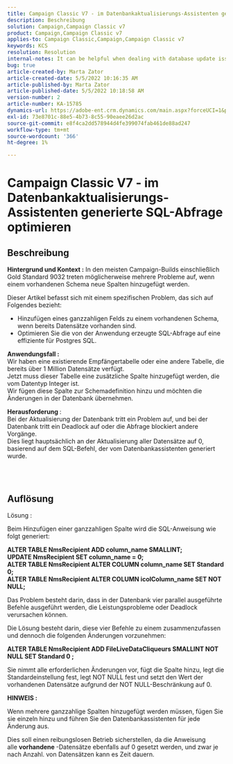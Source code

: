 ```yaml
---
title: Campaign Classic V7 - im Datenbankaktualisierungs-Assistenten generierte SQL-Abfrage optimieren
description: Beschreibung
solution: Campaign,Campaign Classic v7
product: Campaign,Campaign Classic v7
applies-to: Campaign Classic,Campaign,Campaign Classic v7
keywords: KCS
resolution: Resolution
internal-notes: It can be helpful when dealing with database update issues with big tables
bug: true
article-created-by: Marta Zator
article-created-date: 5/5/2022 10:16:35 AM
article-published-by: Marta Zator
article-published-date: 5/5/2022 10:18:58 AM
version-number: 2
article-number: KA-15785
dynamics-url: https://adobe-ent.crm.dynamics.com/main.aspx?forceUCI=1&pagetype=entityrecord&etn=knowledgearticle&id=e810bb6a-5ccc-ec11-a7b5-6045bd00dbbc
exl-id: 73e8701c-88e5-4b73-8c55-90eaee26d2ac
source-git-commit: e8f4ca2dd578944d4fe399074fab461de88ad247
workflow-type: tm+mt
source-wordcount: '366'
ht-degree: 1%

---
```


# Campaign Classic V7 - im Datenbankaktualisierungs-Assistenten generierte SQL-Abfrage optimieren

## Beschreibung


<b>Hintergrund und Kontext :</b>
In den meisten Campaign-Builds einschließlich Gold Standard 9032 treten möglicherweise mehrere Probleme auf, wenn einem vorhandenen Schema neue Spalten hinzugefügt werden.

Dieser Artikel befasst sich mit einem spezifischen Problem, das sich auf Folgendes bezieht:

- Hinzufügen eines ganzzahligen Felds zu einem vorhandenen Schema, wenn bereits Datensätze vorhanden sind.
- Optimieren Sie die von der Anwendung erzeugte SQL-Abfrage auf eine effiziente für Postgres SQL.


<b>Anwendungsfall :</b> 
<br>Wir haben eine existierende Empfängertabelle oder eine andere Tabelle, die bereits über 1 Million Datensätze verfügt.
<br>Jetzt muss dieser Tabelle eine zusätzliche Spalte hinzugefügt werden, die vom Datentyp Integer ist.
<br>Wir fügen diese Spalte zur Schemadefinition hinzu und möchten die Änderungen in der Datenbank übernehmen.

<b>Herausforderung </b>:
<br>Bei der Aktualisierung der Datenbank tritt ein Problem auf, und bei der Datenbank tritt ein Deadlock auf oder die Abfrage blockiert andere Vorgänge.
<br>Dies liegt hauptsächlich an der Aktualisierung aller Datensätze auf 0, basierend auf dem SQL-Befehl, der vom Datenbankassistenten generiert wurde.


<br> <br>

## Auflösung


Lösung :

Beim Hinzufügen einer ganzzahligen Spalte wird die SQL-Anweisung wie folgt generiert:

<b>ALTER TABLE NmsRecipient ADD column_name SMALLINT;
<br>UPDATE NmsRecipient SET column_name = 0;
<br>ALTER TABLE NmsRecipient ALTER COLUMN column_name SET Standard 0;
<br>ALTER TABLE NmsRecipient ALTER COLUMN icolColumn_name SET NOT NULL;</b>

Das Problem besteht darin, dass in der Datenbank vier parallel ausgeführte Befehle ausgeführt werden, die Leistungsprobleme oder Deadlock verursachen können.

Die Lösung besteht darin, diese vier Befehle zu einem zusammenzufassen und dennoch die folgenden Änderungen vorzunehmen:

<b>ALTER TABLE NmsRecipient ADD FileLiveDataCliqueurs SMALLINT NOT NULL SET Standard 0 ;</b>

Sie nimmt alle erforderlichen Änderungen vor, fügt die Spalte hinzu, legt die Standardeinstellung fest, legt NOT NULL fest und setzt den Wert der vorhandenen Datensätze aufgrund der NOT NULL-Beschränkung auf 0.



<b>HINWEIS :</b>

Wenn mehrere ganzzahlige Spalten hinzugefügt werden müssen, fügen Sie sie einzeln hinzu und führen Sie den Datenbankassistenten für jede Änderung aus.

Dies soll einen reibungslosen Betrieb sicherstellen, da die Anweisung alle <b>vorhandene </b>-Datensätze ebenfalls auf 0 gesetzt werden, und zwar je nach Anzahl. von Datensätzen kann es Zeit dauern.
